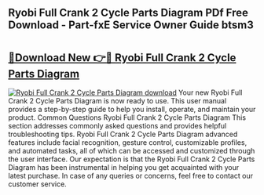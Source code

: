 ## Ryobi Full Crank 2 Cycle Parts Diagram PDf Free Download - Part-fxE Service Owner Guide btsm3

# <h2><a href="http://dfr6ojn.blite.top/?on=Ryobi+Full+Crank+2+Cycle+Parts+Diagram">🔗Download New 👉🔴 Ryobi Full Crank 2 Cycle Parts Diagram</a></h2>

[![Ryobi Full Crank 2 Cycle Parts Diagram download](https://i.imgur.com/lujVjoI.png)](http://dfr6ojn.blite.top/?on=Ryobi+Full+Crank+2+Cycle+Parts+Diagram)
Your new Ryobi Full Crank 2 Cycle Parts Diagram is now ready to use. This user manual provides a step-by-step guide to help you install, operate, and maintain your product. Common Questions Ryobi Full Crank 2 Cycle Parts Diagram This section addresses commonly asked questions and provides helpful troubleshooting tips. Ryobi Full Crank 2 Cycle Parts Diagram advanced features include facial recognition, gesture control, customizable profiles, and automated tasks, all of which can be accessed and customized through the user interface. Our expectation is that the Ryobi Full Crank 2 Cycle Parts Diagram has been instrumental in helping you get acquainted with your latest purchase. In case of any queries or concerns, feel free to contact our customer service.
